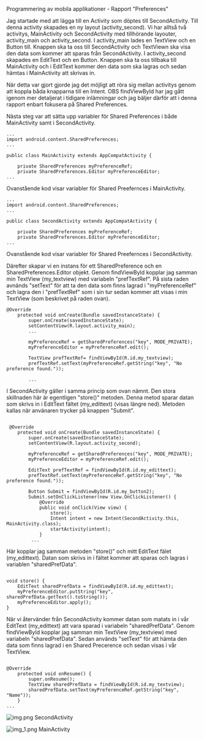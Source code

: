 
Programmering av mobila applikationer - Rapport "Preferences"

Jag startade med att lägga till en Activity som döptes till SecondActivity. Till denna activity skapades en ny layout (activity_second).
Vi har alltså två activitys, MainActivity och SecondActivity med tillhörande layouter, activity_main och activity_second.
I activity_main lades en TextView och en Button till. Knappen ska ta oss till SecondActivity och TextViewn ska visa den data som kommer att 
sparas från SecondActivity. 
I activity_second skapades en EditText och en Button. Knappen ska ta oss tillbaka till MainActivity och i EditText kommer den data som ska 
lagras och sedan hämtas i MainActivity att skrivas in.

När detta var gjort gjorde jag det möjligt att röra sig mellan activitys genom att koppla båda knapparna till en Intent. OBS findViewById
har jag gått igenom mer detaljerat i tidigare inlämningar och jag bäljer därför att i denna rapport enbart fokusera på Shared Preferences.

Nästa steg var att sätta upp variabler för Shared Preferences i både MainActivity samt i SecondActivity. 

```
...
import android.content.SharedPreferences;
...

public class MainActivity extends AppCompatActivity {

    private SharedPreferences myPreferenceRef;
    private SharedPreferences.Editor myPreferenceEditor;
...

```
Ovanstående kod visar variabler för Shared Preefernces i MainActivity.

```
...
import android.content.SharedPreferences;
...

public class SecondActivity extends AppCompatActivity {

    private SharedPreferences myPreferenceRef;
    private SharedPreferences.Editor myPreferenceEditor;
...

```
Ovanstående kod visar variabler för Shared Preefernces i SecondActivity.


Därefter skapar vi en instans för ett SharedPreference och en SharedPreferences.Editor objekt. 
Genom findViewById kopplar jag samman min TextView (my_textview) med variabeln "prefTextRef".
På sista raden avnänds "setText" för att ta den data som finns lagrad i "myPreferenceRef" och lagra den i "prefTextRef"
som i sin tur sedan kommer att visas i min TextView (som beskrivet på raden ovan).


```
@Override
    protected void onCreate(Bundle savedInstanceState) {
        super.onCreate(savedInstanceState);
        setContentView(R.layout.activity_main);
        ...

        myPreferenceRef = getSharedPreferences("key", MODE_PRIVATE);
        myPreferenceEditor = myPreferenceRef.edit();

        TextView prefTextRef= findViewById(R.id.my_textview);
        prefTextRef.setText(myPreferenceRef.getString("key", "No preference found."));
        
        ...

```

I SecondActivity gäller i samma princip som ovan nämnt. Den stora skillnaden här är egentligen "store()" metoden.
Denna metod sparar datan som skrivs in i EditText fältet (my_edittext) (visas längre ned). Metoden kallas när
använaren trycker på knappen "Submit". 

```

 @Override
    protected void onCreate(Bundle savedInstanceState) {
        super.onCreate(savedInstanceState);
        setContentView(R.layout.activity_second);

        myPreferenceRef = getSharedPreferences("key", MODE_PRIVATE);
        myPreferenceEditor = myPreferenceRef.edit();

        EditText prefTextRef = findViewById(R.id.my_edittext);
        prefTextRef.setText(myPreferenceRef.getString("key", "No preference found."));

        Button Submit = findViewById(R.id.my_button2);
        Submit.setOnClickListener(new View.OnClickListener() {
            @Override
            public void onClick(View view) {
                store();
                Intent intent = new Intent(SecondActivity.this, MainActivity.class);
                startActivity(intent);
            }
         ...

```

Här kopplar jag samman metoden "store()" och mitt EditText fälet (my_edittext). Datan som skrivs in i fältet
kommer att sparas och lagras i variablen "sharedPrefData".

```

void store() {
    EditText sharedPrefData = findViewById(R.id.my_edittext);
    myPreferenceEditor.putString("key", sharedPrefData.getText().toString());
    myPreferenceEditor.apply();
}

```

När vi återvänder från SecondActivity kommer datan som matats in i vår EditText (my_edittext) att vara sparad i 
variabeln "sharedPrefData". Genom findViewById kopplar jag samman min TextView (my_textview) med variabeln "sharedPrefData".
Sedan används "setText" för att hämta den data som finns lagrad i en Shared Precerence och sedan visas i vår TextView.

```

@Override
    protected void onResume() {
        super.onResume();
        TextView sharedPrefData = findViewById(R.id.my_textview);
        sharedPrefData.setText(myPreferenceRef.getString("key", "Name"));
    }
...

```

![img.png](img.png)
SecondActivity

![img_1.png](img_1.png)
MainActivity